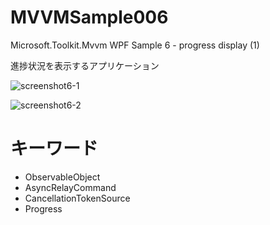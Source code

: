 # MVVMSample006
Microsoft.Toolkit.Mvvm WPF Sample 6 - progress display (1)

進捗状況を表示するアプリケーション

![screenshot6-1](https://user-images.githubusercontent.com/81235941/116966929-2c465c00-acec-11eb-9ceb-aed24958fa7b.png)

![screenshot6-2](https://user-images.githubusercontent.com/81235941/116966937-2d778900-acec-11eb-8b44-4b7da06735ed.png)

# キーワード

* ObservableObject
* AsyncRelayCommand
* CancellationTokenSource
* Progress
